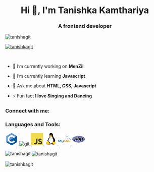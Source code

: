 <h1 align="center">Hi 👋, I'm Tanishka Kamthariya</h1>
<h3 align="center">A frontend developer </h3>

<p align="left"> <img src="https://komarev.com/ghpvc/?username=tanishagit&label=Profile%20views&color=0e75b6&style=flat" alt="tanishagit" /> </p>

<p align="left"> <a href="https://github.com/ryo-ma/github-profile-trophy"><img src="https://github-profile-trophy.vercel.app/?username=tanishkagit" alt="tanishkagit" /></a> </p>

<p align="left"> <a href="https://twitter.com/" target="blank"><img src="https://img.shields.io/twitter/follow/?logo=twitter&style=for-the-badge" alt="" /></a> </p>

- 🔭 I’m currently working on **MenZii**

- 🌱 I’m currently learning **Javascript**

- 💬 Ask me about **HTML, CSS, Javascript**

- ⚡ Fun fact **I love Singing and Dancing**

<h3 align="left">Connect with me:</h3>
<p align="left">
</p>

<h3 align="left">Languages and Tools:</h3>
<p align="left"> <a href="https://www.cprogramming.com/" target="_blank" rel="noreferrer"> <img src="https://raw.githubusercontent.com/devicons/devicon/master/icons/c/c-original.svg" alt="c" width="40" height="40"/> </a> <a href="https://git-scm.com/" target="_blank" rel="noreferrer"> <img src="https://www.vectorlogo.zone/logos/git-scm/git-scm-icon.svg" alt="git" width="40" height="40"/> </a> <a href="https://developer.mozilla.org/en-US/docs/Web/JavaScript" target="_blank" rel="noreferrer"> <img src="https://raw.githubusercontent.com/devicons/devicon/master/icons/javascript/javascript-original.svg" alt="javascript" width="40" height="40"/> </a> <a href="https://www.linux.org/" target="_blank" rel="noreferrer"> <img src="https://raw.githubusercontent.com/devicons/devicon/master/icons/linux/linux-original.svg" alt="linux" width="40" height="40"/> </a> <a href="https://www.mysql.com/" target="_blank" rel="noreferrer"> <img src="https://raw.githubusercontent.com/devicons/devicon/master/icons/mysql/mysql-original-wordmark.svg" alt="mysql" width="40" height="40"/> </a> <a href="https://www.php.net" target="_blank" rel="noreferrer"> <img src="https://raw.githubusercontent.com/devicons/devicon/master/icons/php/php-original.svg" alt="php" width="40" height="40"/> </a> </p>

<p><img align="left" src="https://github-readme-stats.vercel.app/api/top-langs?username=tanishkagit&show_icons=true&locale=en&layout=compact" alt="tanishagit" /></p>

<p>&nbsp;<img align="center" src="https://github-readme-stats.vercel.app/api?username=tanishagit&show_icons=true&locale=en" alt="tanishagit" /></p>

<p><img align="center" src="https://github-readme-streak-stats.herokuapp.com/?user=tanishkagit&" alt="tanishkagit" /></p>
